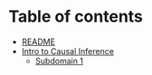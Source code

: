 # Table of contents

* [README](README.md)
* [Intro to Causal Inference](intro-to-causal-inference/README.md)
  * [Subdomain 1](intro-to-causal-inference/subdomain-1.md)

